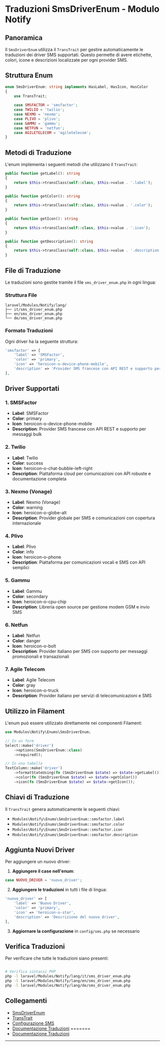 # Traduzioni SmsDriverEnum - Modulo Notify

## Panoramica

Il `SmsDriverEnum` utilizza il `TransTrait` per gestire automaticamente le traduzioni dei driver SMS supportati. Questo permette di avere etichette, colori, icone e descrizioni localizzate per ogni provider SMS.

## Struttura Enum

```php
enum SmsDriverEnum: string implements HasLabel, HasIcon, HasColor
{
    use TransTrait;
    
    case SMSFACTOR = 'smsfactor';
    case TWILIO = 'twilio';
    case NEXMO = 'nexmo';
    case PLIVO = 'plivo';
    case GAMMU = 'gammu';
    case NETFUN = 'netfun';
    case AGILETELECOM = 'agiletelecom';
}
```

## Metodi di Traduzione

L'enum implementa i seguenti metodi che utilizzano il `TransTrait`:

```php
public function getLabel(): string
{
    return $this->transClass(self::class, $this->value . '.label');
}

public function getColor(): string
{
    return $this->transClass(self::class, $this->value . '.color');
}

public function getIcon(): string
{
    return $this->transClass(self::class, $this->value . '.icon');
}

public function getDescription(): string
{
    return $this->transClass(self::class, $this->value . '.description');
}
```

## File di Traduzione

Le traduzioni sono gestite tramite il file `sms_driver_enum.php` in ogni lingua:

### Struttura File
```
laravel/Modules/Notify/lang/
├── it/sms_driver_enum.php
├── en/sms_driver_enum.php
└── de/sms_driver_enum.php
```

### Formato Traduzioni

Ogni driver ha la seguente struttura:

```php
'smsfactor' => [
    'label' => 'SMSFactor',
    'color' => 'primary',
    'icon' => 'heroicon-o-device-phone-mobile',
    'description' => 'Provider SMS francese con API REST e supporto per messaggi bulk',
],
```

## Driver Supportati

### 1. SMSFactor
- **Label**: SMSFactor
- **Color**: primary
- **Icon**: heroicon-o-device-phone-mobile
- **Description**: Provider SMS francese con API REST e supporto per messaggi bulk

### 2. Twilio
- **Label**: Twilio
- **Color**: success
- **Icon**: heroicon-o-chat-bubble-left-right
- **Description**: Piattaforma cloud per comunicazioni con API robuste e documentazione completa

### 3. Nexmo (Vonage)
- **Label**: Nexmo (Vonage)
- **Color**: warning
- **Icon**: heroicon-o-globe-alt
- **Description**: Provider globale per SMS e comunicazioni con copertura internazionale

### 4. Plivo
- **Label**: Plivo
- **Color**: info
- **Icon**: heroicon-o-phone
- **Description**: Piattaforma per comunicazioni vocali e SMS con API semplici

### 5. Gammu
- **Label**: Gammu
- **Color**: secondary
- **Icon**: heroicon-o-cpu-chip
- **Description**: Libreria open source per gestione modem GSM e invio SMS

### 6. Netfun
- **Label**: Netfun
- **Color**: danger
- **Icon**: heroicon-o-bolt
- **Description**: Provider italiano per SMS con supporto per messaggi promozionali e transazionali

### 7. Agile Telecom
- **Label**: Agile Telecom
- **Color**: gray
- **Icon**: heroicon-o-truck
- **Description**: Provider italiano per servizi di telecomunicazioni e SMS

## Utilizzo in Filament

L'enum può essere utilizzato direttamente nei componenti Filament:

```php
use Modules\Notify\Enums\SmsDriverEnum;

// In un form
Select::make('driver')
    ->options(SmsDriverEnum::class)
    ->required();

// In una tabella
TextColumn::make('driver')
    ->formatStateUsing(fn (SmsDriverEnum $state) => $state->getLabel())
    ->color(fn (SmsDriverEnum $state) => $state->getColor())
    ->icon(fn (SmsDriverEnum $state) => $state->getIcon());
```

## Chiavi di Traduzione

Il `TransTrait` genera automaticamente le seguenti chiavi:

- `Modules\Notify\Enums\SmsDriverEnum::smsfactor.label`
- `Modules\Notify\Enums\SmsDriverEnum::smsfactor.color`
- `Modules\Notify\Enums\SmsDriverEnum::smsfactor.icon`
- `Modules\Notify\Enums\SmsDriverEnum::smsfactor.description`

## Aggiunta Nuovi Driver

Per aggiungere un nuovo driver:

1. **Aggiungere il case nell'enum**:
```php
case NUOVO_DRIVER = 'nuovo_driver';
```

2. **Aggiungere le traduzioni** in tutti i file di lingua:
```php
'nuovo_driver' => [
    'label' => 'Nuovo Driver',
    'color' => 'primary',
    'icon' => 'heroicon-o-star',
    'description' => 'Descrizione del nuovo driver',
],
```

3. **Aggiornare la configurazione** in `config/sms.php` se necessario

## Verifica Traduzioni

Per verificare che tutte le traduzioni siano presenti:

```bash

# Verifica sintassi PHP
php -l laravel/Modules/Notify/lang/it/sms_driver_enum.php
php -l laravel/Modules/Notify/lang/en/sms_driver_enum.php
php -l laravel/Modules/Notify/lang/de/sms_driver_enum.php
```

## Collegamenti

- [SmsDriverEnum](../app/Enums/SmsDriverEnum.php)
- [TransTrait](../../Xot/app/Traits/TransTrait.php)
- [Configurazione SMS](../config/sms.php)
- [Documentazione Traduzioni](../../Lang/docs/)
=======
- [Documentazione Traduzioni](../../Lang/project_docs/)

---


